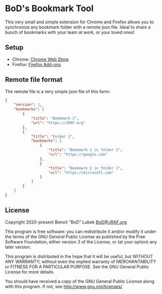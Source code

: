 # BoD's Bookmark Tool

This very small and simple extension for
Chrome and Firefox allows you to synchronize any bookmark folder with a remote json file.  Ideal to share a bunch of bookmarks with your team at work, or your loved ones!

## Setup

- Chrome: [Chrome Web Store](https://chrome.google.com/webstore/detail/plhhpanklegnkjipjebhdbcfdjdhkpfb).
- Firefox: [Firefox Add-ons](https://addons.mozilla.org/en-US/firefox/addon/bod-s-bookmark-tool/).

## Remote file format

The remote file is a very simple json file of this form:

```json
{
	"version": 1,
	"bookmarks": [
		{
			"title": "Bookmark 1",
			"url": "https://JRAF.org"
		},
		{
			"title": "Folder 1",
			"bookmarks": [
				{
					"title": "Bookmark 1 in folder 1",
					"url": "https://google.com"
				},
				{
					"title": "Bookmark 2 in folder 1",
					"url": "https://microsoft.com"
				}
			]
		}
	]
}
```

## License

Copyright 2020-present Benoit "BoD" Lubek <BoD@JRAF.org>

This program is free software: you can redistribute it and/or modify it under the terms of the GNU General Public License as published by the Free Software Foundation, either version 3 of the License, or (at your option) any later version.

This program is distributed in the hope that it will be useful, but WITHOUT ANY WARRANTY; without even the implied warranty of MERCHANTABILITY or FITNESS FOR A PARTICULAR PURPOSE. See the GNU General Public License for more details.

You should have received a copy of the GNU General Public License along with this program. If not, see http://www.gnu.org/licenses/.
